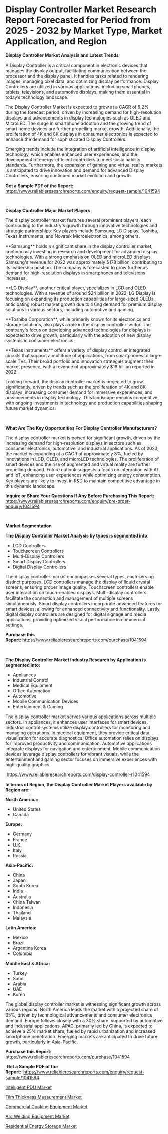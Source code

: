 <p><h1>Display Controller Market Research Report Forecasted for Period from 2025 -  2032 by Market Type, Market Application, and Region</h1></p><p><strong>Display Controller Market Analysis and Latest Trends</strong></p>
<p><p>A Display Controller is a critical component in electronic devices that manages the display output, facilitating communication between the processor and the display panel. It handles tasks related to rendering images, managing pixel data, and optimizing display performance. Display Controllers are utilized in various applications, including smartphones, tablets, televisions, and automotive displays, making them essential in today’s technology landscape.</p><p>The Display Controller Market is expected to grow at a CAGR of 9.2% during the forecast period, driven by increasing demand for high-resolution displays and advancements in display technologies such as OLED and MicroLED. The surge in smartphone adoption and the growing trend of smart home devices are further propelling market growth. Additionally, the proliferation of 4K and 8K displays in consumer electronics is expected to enhance the demand for sophisticated Display Controllers.</p><p>Emerging trends include the integration of artificial intelligence in display technology, which enables enhanced user experiences, and the development of energy-efficient controllers to meet sustainability standards. Furthermore, the expansion of gaming and virtual reality markets is anticipated to drive innovation and demand for advanced Display Controllers, ensuring continued market evolution and growth.</p></p>
<p><strong>Get a Sample PDF of the Report:&nbsp;</strong> <a href="https://www.reliableresearchreports.com/enquiry/request-sample/1041594?utm_campaign=28&utm_medium=2&utm_source=Github&utm_content=ia&utm_term=16022025&utm_id=display-controller">https://www.reliableresearchreports.com/enquiry/request-sample/1041594</a></p>
<p>&nbsp;</p>
<p><strong>Display Controller Major Market Players</strong></p>
<p><p>The display controller market features several prominent players, each contributing to the industry's growth through innovative technologies and strategic partnerships. Key players include Samsung, LG Display, Toshiba, Texas Instruments, and Novatek Microelectronics, among others.</p><p>**Samsung** holds a significant share in the display controller market, continuously investing in research and development for advanced display technologies. With a strong emphasis on OLED and microLED displays, Samsung's revenue for 2022 was approximately $178 billion, contributing to its leadership position. The company is forecasted to grow further as demand for high-resolution displays in smartphones and televisions increases.</p><p>**LG Display**, another critical player, specializes in LCD and OLED technologies. With a revenue of around $24 billion in 2022, LG Display is focusing on expanding its production capabilities for large-sized OLEDs, anticipating robust market growth due to rising demand for premium display solutions in various sectors, including automotive and gaming.</p><p>**Toshiba Corporation**, while primarily known for its electronics and storage solutions, also plays a role in the display controller sector. The company's focus on developing advanced technologies for displays is expected to drive growth, particularly with the adoption of new display systems in consumer electronics.</p><p>**Texas Instruments** offers a variety of display controller integrated circuits that support a multitude of applications, from smartphones to large-scale TVs. Their broad portfolio and innovation strategies augment their market presence, with a revenue of approximately $18 billion reported in 2022.</p><p>Looking forward, the display controller market is projected to grow significantly, driven by trends such as the proliferation of 4K and 8K displays, increasing consumer demand for immersive experiences, and advancements in display technology. This landscape remains competitive, with ongoing investments in technology and production capabilities shaping future market dynamics.</p></p>
<p>&nbsp;</p>
<p><strong>What Are The Key Opportunities For Display Controller Manufacturers?</strong></p>
<p><p>The display controller market is poised for significant growth, driven by the increasing demand for high-resolution displays in sectors such as consumer electronics, automotive, and industrial applications. As of 2023, the market is expanding at a CAGR of approximately 8%, fueled by innovations in LCD, OLED, and microLED technologies. The proliferation of smart devices and the rise of augmented and virtual reality are further propelling demand. Future outlook suggests a focus on integration with AI and IoT, enhancing user experiences while optimizing energy consumption. Key players are likely to invest in R&D to maintain competitive advantage in this dynamic landscape.</p></p>
<p><strong>Inquire or Share Your Questions If Any Before Purchasing This Report:</strong> <a href="https://www.reliableresearchreports.com/enquiry/pre-order-enquiry/1041594?utm_campaign=28&utm_medium=2&utm_source=Github&utm_content=ia&utm_term=16022025&utm_id=display-controller">https://www.reliableresearchreports.com/enquiry/pre-order-enquiry/1041594</a></p>
<p>&nbsp;</p>
<p><strong>Market Segmentation</strong></p>
<p><strong>The Display Controller Market Analysis by types is segmented into:</strong></p>
<p><ul><li>LCD Controllers</li><li>Touchscreen Controllers</li><li>Multi-Display Controllers</li><li>Smart Display Controllers</li><li>Digital Display Controllers</li></ul></p>
<p><p>The display controller market encompasses several types, each serving distinct purposes. LCD controllers manage the display of liquid crystal screens, ensuring proper image quality. Touchscreen controllers enable user interaction on touch-enabled displays. Multi-display controllers facilitate the connection and management of multiple screens simultaneously. Smart display controllers incorporate advanced features for smart devices, allowing for enhanced connectivity and functionality. Lastly, digital display controllers are designed for digital signage and media applications, providing optimized visual performance in commercial settings.</p></p>
<p><strong>Purchase this Report:&nbsp;</strong><a href="https://www.reliableresearchreports.com/purchase/1041594?utm_campaign=28&utm_medium=2&utm_source=Github&utm_content=ia&utm_term=16022025&utm_id=display-controller">https://www.reliableresearchreports.com/purchase/1041594</a></p>
<p>&nbsp;</p>
<p><strong>The Display Controller Market Industry Research by Application is segmented into:</strong></p>
<p><ul><li>Appliances</li><li>Industrial Control</li><li>Medical Equipment</li><li>Office Automation</li><li>Automotive</li><li>Mobile Communication Devices</li><li>Entertainment & Gaming</li></ul></p>
<p><p>The display controller market serves various applications across multiple sectors. In appliances, it enhances user interfaces for smart devices. Industrial control systems utilize display controllers for monitoring and managing operations. In medical equipment, they provide critical data visualization for accurate diagnostics. Office automation relies on displays for improved productivity and communication. Automotive applications integrate displays for navigation and entertainment. Mobile communication devices leverage display controllers for vibrant visuals, while the entertainment and gaming sector focuses on immersive experiences with high-quality graphics.</p></p>
<p><a href="https://www.reliableresearchreports.com/display-controller-r1041594?utm_campaign=28&utm_medium=2&utm_source=Github&utm_content=ia&utm_term=16022025&utm_id=display-controller">&nbsp;https://www.reliableresearchreports.com/display-controller-r1041594</a></p>
<p><strong>In terms of Region, the Display Controller Market Players available by Region are:</strong></p>
<p>
    <p> <strong> North America: </strong>
        <ul>
            <li>United States</li>
            <li>Canada</li>
        </ul>
        </p> 
    <p> <strong> Europe: </strong>
        <ul>
            <li>Germany</li>
            <li>France</li>
            <li>U.K.</li>
            <li>Italy</li>
            <li>Russia</li>
        </ul>
        </p> 
    <p> <strong> Asia-Pacific: </strong>
        <ul>
            <li>China</li>
            <li>Japan</li>
            <li>South Korea</li>
            <li>India</li>
            <li>Australia</li>
            <li>China Taiwan</li>
            <li>Indonesia</li>
            <li>Thailand</li>
            <li>Malaysia</li>
        </ul>
        </p> 
    <p> <strong> Latin America: </strong>
        <ul>
            <li>Mexico</li>
            <li>Brazil</li>
            <li>Argentina Korea</li>
            <li>Colombia</li>
        </ul>
        </p> 
    <p> <strong> Middle East & Africa: </strong>
        <ul>
            <li>Turkey</li>
            <li>Saudi</li>
            <li>Arabia</li>
            <li>UAE</li>
            <li>Korea</li>
        </ul>
    </p>
    </p>
<p><p>The global display controller market is witnessing significant growth across various regions. North America leads the market with a projected share of 35%, driven by technological advancements and consumer electronics demand. Europe follows closely with a 30% share, supported by automotive and industrial applications. APAC, primarily led by China, is expected to achieve a 25% market share, fueled by rapid urbanization and increased smartphone penetration. Emerging markets are anticipated to drive future growth, particularly in Asia-Pacific.</p></p>
<p><strong>Purchase this Report: </strong><a href="https://www.reliableresearchreports.com/purchase/1041594?utm_campaign=28&utm_medium=2&utm_source=Github&utm_content=ia&utm_term=16022025&utm_id=display-controller">https://www.reliableresearchreports.com/purchase/1041594</a></p>
<p>&nbsp;<strong>Get a Sample PDF of the Report:&nbsp;&nbsp;</strong><a href="https://www.reliableresearchreports.com/enquiry/request-sample/1041594?utm_campaign=28&utm_medium=2&utm_source=Github&utm_content=ia&utm_term=16022025&utm_id=display-controller">https://www.reliableresearchreports.com/enquiry/request-sample/1041594</a></p>
<p><strong></strong></p>
<p><p><a href="https://github.com/krulicfidura/Market-Research-Report-List-1/blob/main/intelligent-pdu-market.md?utm_campaign=28&utm_medium=2&utm_source=Github&utm_content=ia&utm_term=16022025&utm_id=display-controller">Intelligent PDU Market</a></p><p><a href="https://github.com/vassihucz/Market-Research-Report-List-1/blob/main/film-thickness-measurement-market.md?utm_campaign=28&utm_medium=2&utm_source=Github&utm_content=ia&utm_term=16022025&utm_id=display-controller">Film Thickness Measurement Market</a></p><p><a href="https://github.com/denbelnmer50/Market-Research-Report-List-1/blob/main/commercial-cooking-equipment-market.md?utm_campaign=28&utm_medium=2&utm_source=Github&utm_content=ia&utm_term=16022025&utm_id=display-controller">Commercial Cooking Equipment Market</a></p><p><a href="https://github.com/shewlisapsai/Market-Research-Report-List-1/blob/main/arc-welding-equipment-market.md?utm_campaign=28&utm_medium=2&utm_source=Github&utm_content=ia&utm_term=16022025&utm_id=display-controller">Arc Welding Equipment Market</a></p><p><a href="https://github.com/dibesnayee/Market-Research-Report-List-1/blob/main/residential-energy-storage-market.md?utm_campaign=28&utm_medium=2&utm_source=Github&utm_content=ia&utm_term=16022025&utm_id=display-controller">Residential Energy Storage Market</a></p></p>